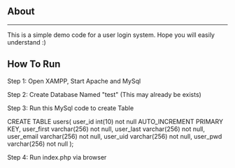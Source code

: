 <h2>About</h2><hr>
This is a simple demo code for a user login system. Hope you will easily understand :)
<h2>How To Run</h2>


Step 1: Open XAMPP, Start Apache and MySql

Step 2: Create Database Named "test" (This may already be exists)

Step 3: Run this MySql code to create Table

CREATE TABLE users(
    user_id int(10) not null AUTO_INCREMENT PRIMARY KEY,
    user_first varchar(256) not null,
    user_last varchar(256) not null,
    user_email varchar(256) not null,
    user_uid varchar(256) not null,
    user_pwd varchar(256) not null
);

Step 4: Run index.php via browser
